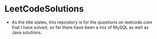 # LeetCodeSolutions

* As the title states, this repository is for the questions on leetcode.com that I have solved, so far there have been a mix of MySQL as well as Java solutions.
